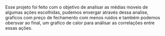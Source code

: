 Esse projeto foi feito com o objetivo de analisar as médias moveis de algumas ações escolhidas, pudemos enxergar através dessa analise, graficos com preço de fechamento com menos ruidos e também podemos obersvar ao final, um grafico de calor para análisar as correlações entre essas ações. 
